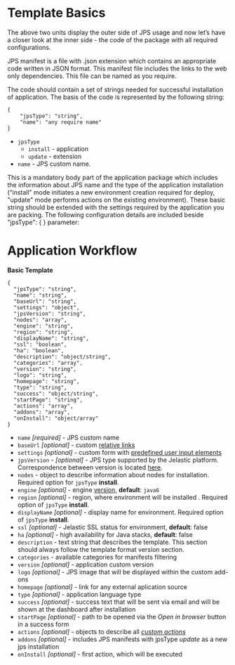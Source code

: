 # Template Basics

The above two units display the outer side of JPS usage and now let’s have a closer look at the inner side - the code of the package with all required configurations.

JPS manifest is a file with .json extension which contains an appropriate code written in JSON format. This manifest file includes the links to the web only dependencies. This file can be named as you require. 

The code should contain a set of strings needed for successful installation of application. The basis of the code is represented by the following string:

```
{
    "jpsType": "string",
    "name": "any require name"
}
```

- `jpsType`
    - `install` - application 
    - `update` - extension  
- `name` - JPS custom name. 

This is a mandatory body part of the application package which includes the information about JPS name and the type of the application installation (“install” mode initiates a new environment creation required for deploy, "update" mode performs actions on the existing environment).
These basic string should be extended with the settings required by the application you are packing. The following configuration details are included beside "jpsType": { } parameter:

# Application Workflow

**Basic Template**
```
{
  "jpsType": "string",
  "name": "string",
  "baseUrl": "string",
  "settings": "object",
  "jpsVersion": "string",
  "nodes": "array",
  "engine": "string",
  "region": "string",
  "displayName": "string",
  "ssl": "boolean",
  "ha": "boolean",
  "description": "object/string",
  "categories": "array",
  "version": "string",
  "logo": "string",
  "homepage": "string",
  "type": "string",
  "success": "object/string",
  "startPage": "string",
  "actions": "array",
  "addons": "array",
  "onInstall": "object/array"
}
```

- `name` *[required]* - JPS custom name      
- `baseUrl` *[optional]* - custom [relative links](/relative-links/)              
- `settings` *[optional]* - custom form with [predefined user input elements](/user-input-parameters/)      
- `jpsVersion` - *[optional]* - JPS type supported by the Jelastic platform. Correspondence between version is located [here](/jelastic-cs-correspondence/).              
- `nodes` - object to describe information about nodes for installation. Required option for `jpsType` **install**.          
- `engine` *[optional]* - engine [version](/reference/container-types/#engine-versions-engine), **default**: `java6`      
- `region` *[optional]* - region, where environment will be installed . Required option of `jpsType` **install**.          
- `displayName` *[optional]* - display name for environment. Required option of `jpsType` **install**.      
- `ssl` *[optional]* - Jelastic SSL status for environment, **default**: false         
- `ha` *[optional]* - high availability for Java stacks, **default**: false                  
- `description` - text string that describes the template. This section should always follow the template format version section.          
- `categories` - available categories for manifests filtering                 
- `version` *[optional]* - application custom version          
- `logo` *[optional]* - JPS image that will be displayed within the custom add-ons             
- `homepage` *[optional]* - link for any external aplication source        
- `type` *[optional]* - application language type          
- `success` *[optional]* - success text that will be sent via email and will be shown at the dashboard after installation      
- `startPage` *[optional]* - path to be opened via the *Open in browser* button in a success form                          
- `actions` *[optional]* - objects to describe all [*custom actions*](/reference/actions/#custom-actions)             
- `addons` *[optional]* - includes JPS manifests with jpsType *update* as a new jps installation      
- `onInstall` *[optional]* - first action, which will be executed            
